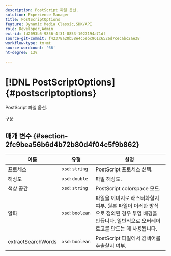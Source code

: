 ```yaml
---
description: PostScript 파일 옵션.
solution: Experience Manager
title: PostScriptOptions
feature: Dynamic Media Classic,SDK/API
role: Developer,Admin
exl-id: fd2093b5-9856-4f31-8853-1027194a71df
source-git-commit: f42378a20b58e4c5ebc961c6526d7cecabc2ae38
workflow-type: tm+mt
source-wordcount: '66'
ht-degree: 13%

---
```


# [!DNL PostScriptOptions]{#postscriptoptions}

PostScript 파일 옵션.

구문

## 매개 변수 {#section-2fc9bea56b6d4b72b80d4f04c5f9b862}

| 이름 | 유형 | 설명 |
|---|---|---|
| 프로세스 | `xsd:string` | PostScript 프로세스 선택. |
| 해상도 | `xsd:double` | 파일 해상도. |
| 색상 공간 | `xsd:string` | PostScript colorspace 모드. |
| 알파 | `xsd:boolean` | 파일을 이미지로 래스터화할지 여부. 원본 파일이 이러한 방식으로 정의된 경우 투명 배경을 만듭니다. 일반적으로 오버레이 로고를 만드는 데 사용됩니다. |
| extractSearchWords | `xsd:boolean` | PostScript 파일에서 검색어를 추출할지 여부. |

